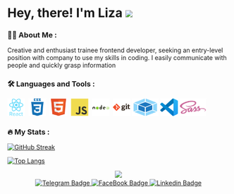 <h1>
  Hey, there! I'm Liza
  <img src="https://media.giphy.com/media/hvRJCLFzcasrR4ia7z/giphy.gif" width="30px"/>
</h1>

### :woman_technologist: About Me :
Creative and enthusiast trainee frontend 
developer, seeking an entry-level position with 
company to use my skills in coding. I easily 
communicate with people and quickly grasp 
information
### :hammer_and_wrench: Languages and Tools :
<div>
  <img src="https://github.com/devicons/devicon/blob/master/icons/react/react-original-wordmark.svg" title="React" alt="React" width="40" height="40"/>&nbsp;
  <img src="https://github.com/devicons/devicon/blob/master/icons/css3/css3-plain-wordmark.svg"  title="CSS3" alt="CSS" width="40" height="40"/>&nbsp;
  <img src="https://github.com/devicons/devicon/blob/master/icons/html5/html5-original.svg" title="HTML5" alt="HTML" width="40" height="40"/>&nbsp;
  <img src="https://github.com/devicons/devicon/blob/master/icons/javascript/javascript-original.svg" title="JavaScript" alt="JavaScript" width="40" height="40"/>&nbsp;
  <img src="https://github.com/devicons/devicon/blob/master/icons/nodejs/nodejs-original-wordmark.svg" title="NodeJS" alt="NodeJS" width="40" height="40"/>&nbsp;
  <img src="https://github.com/devicons/devicon/blob/master/icons/git/git-original-wordmark.svg" title="Git" **alt="Git" width="40" height="40"/>
  <img src="https://github.com/devicons/devicon/blob/master/icons/webpack/webpack-original.svg" title="webpack" **alt="webpack" width="60" height="40"/>
  <img src="https://github.com/devicons/devicon/blob/master/icons/vscode/vscode-original.svg" title="vscode" **alt="vscode" width="40" height="40"/>
  <img src="https://github.com/devicons/devicon/blob/master/icons/sass/sass-original.svg" title="sass" **alt="sass" width="60" height="40"/>
</div>

### :fire: My Stats :
[![GitHub Streak](http://github-readme-streak-stats.herokuapp.com?user=ElizabethVasilenko13&theme=radical)](https://git.io/streak-stats)

[![Top Langs](https://github-readme-stats.vercel.app/api/top-langs/?username=ElizabethVasilenko13&layout=compact&theme=radical)](https://github.com/anuraghazra/github-readme-stats)

<div id="header" align="center">
  <img src="https://media.giphy.com/media/v1.Y2lkPTc5MGI3NjExYzdiMDZmMzdiNzY3OWI5ODlkOTNmNDIzNjJhODA2Y2ZjYmU1NDFkNCZlcD12MV9pbnRlcm5hbF9naWZzX2dpZklkJmN0PWc/Dh5q0sShxgp13DwrvG/giphy.gif" width="200"/>
</div>

<div id="badges" align="center">
  <a href="https://t.me/vasilenkkko">
    <img src="https://img.shields.io/badge/Telegram-2BA6E1?style=for-the-badge&logo=telegram&logoColor=white" alt="Telegram Badge"/>
  </a>
  <a href="https://www.facebook.com/profile.php?id=100043877891861">
    <img src="https://img.shields.io/badge/FaceBook-0A81ED?style=for-the-badge&logo=facebook&logoColor=white" alt="FaceBook Badge"/>
  </a>
  <a href="https://www.linkedin.com/in/elizabeth-vasilenko-9313a2211/">
    <img src="https://img.shields.io/badge/Linkedin-0A66C2?style=for-the-badge&logo=linkedin&logoColor=white" alt="Linkedin Badge"/>
  </a>
</div>
